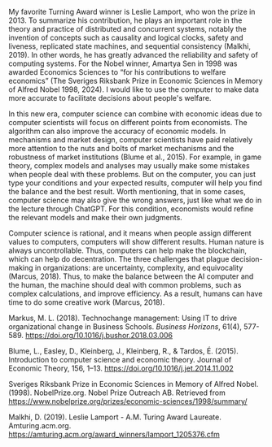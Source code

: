 My favorite Turning Award winner is Leslie Lamport, who won the prize in 2013. To summarize his contribution, he plays an important role in the theory and practice of distributed and concurrent systems, notably the invention of concepts such as causality and logical clocks, safety and liveness, replicated state machines, and sequential consistency (Malkhi, 2019). In other words, he has greatly advanced the reliability and safety of computing systems. For the Nobel winner, Amartya Sen in 1998 was awarded Economics Sciences to “for his contributions to welfare economics” (The Sveriges Riksbank Prize in Economic Sciences in Memory of Alfred Nobel 1998, 2024). I would like to use the computer to make data more accurate to facilitate decisions about people's welfare.

In this new era, computer science can combine with economic ideas due to computer scientists will focus on different points from economists. The algorithm can also improve the accuracy of economic models. In mechanisms and market design, computer scientists have paid relatively more attention to the nuts and bolts of market mechanisms and the robustness of market institutions (Blume et al., 2015). For example, in game theory, complex models and analyses may usually make some mistakes when people deal with these problems. But on the computer, you can just type your conditions and your expected results, computer will help you find the balance and the best result. Worth mentioning, that in some cases, computer science may also give the wrong answers, just like what we do in the lecture through ChatGPT. For this condition, economists would refine the relevant models and make their own judgments.

Computer science is rational, and it means when people assign different values to computers, computers will show different results. Human nature is always uncontrollable. Thus, computers can help make the blockchain, which can help do decentration. The three challenges that plague decision-making in organizations: are uncertainty, complexity, and equivocality (Marcus, 2018). Thus, to make the balance between the AI computer and the human, the machine should deal with common problems, such as complex calculations, and improve efficiency. As a result, humans can have time to do some creative work (Marcus, 2018).

Markus, M. L. (2018). Technochange management: Using IT to drive organizational change in Business Schools. *Business Horizons*, 61(4), 577-589. https://doi.org/10.1016/j.bushor.2018.03.006

Blume, L., Easley, D., Kleinberg, J., Kleinberg, R., & Tardos, É. (2015). Introduction to computer science and economic theory. Journal of Economic Theory, 156, 1–13. https://doi.org/10.1016/j.jet.2014.11.002

Sveriges Riksbank Prize in Economic Sciences in Memory of Alfred Nobel. (1998). NobelPrize.org. Nobel Prize Outreach AB. Retrieved from https://www.nobelprize.org/prizes/economic-sciences/1998/summary/

Malkhi, D. (2019). Leslie Lamport - A.M. Turing Award Laureate. Amturing.acm.org. https://amturing.acm.org/award_winners/lamport_1205376.cfm
